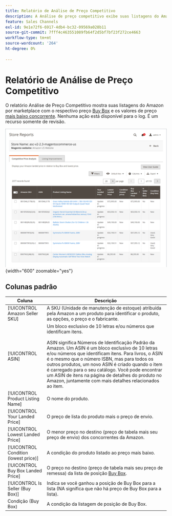```yaml
---
title: Relatório de Análise de Preço Competitivo
description: A Análise de preço competitivo exibe suas listagens do Amazon por marketplace com o respectivo preço Buy Box e os valores de preço mais baixos da concorrência.
feature: Sales Channels
exl-id: 9e1e72f6-6917-4db4-bc32-09569a028b11
source-git-commit: 7fff4c463551089fb64f2d5bf7bf23f272ce4663
workflow-type: tm+mt
source-wordcount: '264'
ht-degree: 0%

---
```


# Relatório de Análise de Preço Competitivo

O relatório Análise de Preço Competitivo mostra suas listagens do Amazon por marketplace com o respectivo preço [Buy Box](./buy-box-competitor-pricing.md) e os valores de preço [mais baixo concorrente](./lowest-competitor-pricing.md). Nenhuma ação está disponível para o log. É um recurso somente de revisão.

![Relatório de Análise de Preço Competitivo](assets/amazon-competitive-price-analysis.png){width="600" zoomable="yes"}

## Colunas padrão

| Coluna | Descrição |
|---------------------------------------|------------------------------------------------------------------------------------------------------------------------------------------------------------------------------------------------------------------------------------------------------------------------------------------------------------------------------------------------------------------------------------------------------------------------------------------------------------------------------------|
| [!UICONTROL Amazon Seller SKU] | A SKU (Unidade de manutenção de estoque) atribuída pela Amazon a um produto para identificar o produto, as opções, o preço e o fabricante. |
| [!UICONTROL ASIN] | Um bloco exclusivo de 10 letras e/ou números que identificam itens.<br><br>ASIN significa Números de Identificação Padrão da Amazon. Um ASIN é um bloco exclusivo de 10 letras e/ou números que identificam itens. Para livros, o ASIN é o mesmo que o número ISBN, mas para todos os outros produtos, um novo ASIN é criado quando o item é carregado para o seu catálogo. Você pode encontrar um ASIN de itens na página de detalhes do produto no Amazon, juntamente com mais detalhes relacionados ao item. |
| [!UICONTROL Product Listing Name] | O nome do produto. |
| [!UICONTROL Your Landed Price] | O preço de lista do produto mais o preço de envio. |
| [!UICONTROL Lowest Landed Price] | O menor preço no destino (preço de tabela mais seu preço de envio) dos concorrentes da Amazon. |
| [!UICONTROL Condition (lowest price)] | A condição do produto listado ao preço mais baixo. |
| [!UICONTROL Buy Box Landed Price] | O preço no destino (preço de tabela mais seu preço de remessa) da lista de posição [Buy Box](./buy-box-competitor-pricing.md). |
| [!UICONTROL Is Seller (Buy Box)] | Indica se você ganhou a posição de Buy Box para a lista (NA significa que não há preço de Buy Box para a lista). |
| Condição (Buy Box) | A condição da listagem de posição de Buy Box. |
